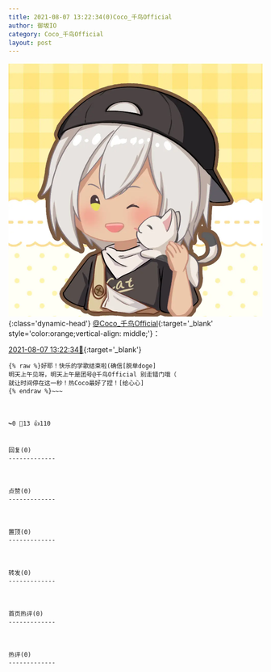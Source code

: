 ```yaml
---
title: 2021-08-07 13:22:34(0)Coco_千鸟Official
author: 御坂IO
category: Coco_千鸟Official
layout: post
---
```


![img](/images/85e485bc0dbd0cde4d15f24d7cffe9704618ad10.jpg){:class='dynamic-head'}
[@Coco_千鸟Official](https://space.bilibili.com/1891728206/dynamic){:target='_blank' style='color:orange;vertical-align: middle;'}：

[2021-08-07 13:22:34🔗](https://t.bilibili.com/556092411074659860){:target='_blank'}

~~~
{% raw %}好耶！快乐的学歌结束啦(确信[脱单doge]
明天上午见呀，明天上午是团号@千鸟Official 别走错门哦（
就让时间停在这一秒！热Coco最好了捏！[给心心]
{% endraw %}~~~



↪️0 💬13 👍110


回复(0)
-------------



点赞(0)
-------------



置顶(0)
-------------



转发(0)
-------------



首页热评(0)
-------------



热评(0)
-------------



